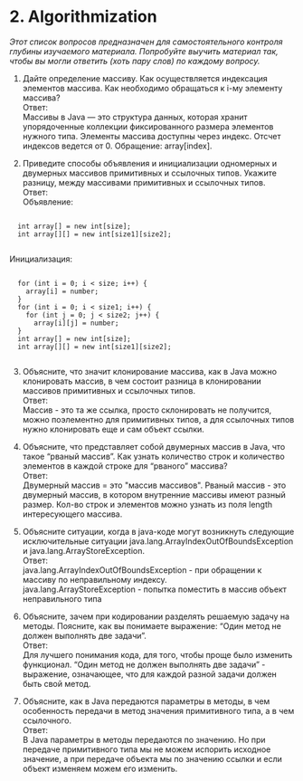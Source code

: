   # 2. Algorithmization

  *Этот список вопросов предназначен для самостоятельного контроля глубины изучаемого материала.*
  *Попробуйте выучить материал так, чтобы вы могли ответить (хоть пару слов) по каждому вопросу.* 
    
  1.  Дайте определение массиву. Как осуществляется индексация элементов массива. Как необходимо обращаться к i-му 
  элементу массива? 
  <br/>Ответ:<br/>
  Массивы в Java — это структура данных, которая хранит упорядоченные коллекции фиксированного размера элементов нужного типа.
  Элементы массива доступны через индекс. Отсчет индексов ведется от 0.
  Обращение: array[index].

  2.  Приведите  способы  объявления  и  инициализации  одномерных  и  двумерных  массивов примитивных  и  ссылочных 
  типов. Укажите разницу, между массивами примитивных и ссылочных типов. 
  <br/>Ответ:<br/>
  Объявление: <br/>
  <pre><code>
  int array[] = new int[size];
  int array[][] = new int[size1][size2];
   </code></pre>
  Инициализация: <br/>
  <pre><code>
  for (int i = 0; i < size; i++) {
    array[i] = number;
  }
  for (int i = 0; i < size1; i++) {
    for (int j = 0; j < size2; j++) {
      array[i][j] = number;
  }
  int array[] = new int[size];
  int array[][] = new int[size1][size2];
  </code></pre>

  3.  Объясните,  что  значит  клонирование  массива,  как  в  Java  можно  клонировать  массив,  в  чем  состоит  разница  в 
  клонировании массивов примитивных и ссылочных типов.
  <br/>Ответ:<br/>
  Массив - это та же ссылка, просто склонировать не получится, можно поэлементно для примитивных типов, а для ссылочных типов нужно клонировать еще и сам объект ссылки.

  4.  Объясните, что представляет собой двумерных массив в Java, что такое “рваный массив”. Как узнать количество 
  строк и количество элементов в каждой строке для “рваного” массива?
  <br/>Ответ:<br/>
  Двумерный массив = это "массив массивов". Рваный массив - это двумерный массив, в котором внутренние массивы имеют разный размер.
  Кол-во строк и элементов можно узнать из поля length интересующего массива.

  5.  Объясните  ситуации,  когда  в  java-коде  могут  возникнуть  следующие  исключительные  ситуации 
  java.lang.ArrayIndexOutOfBoundsException и java.lang.ArrayStoreException.
  <br/>Ответ:<br/>
  java.lang.ArrayIndexOutOfBoundsException - при обращении к массиву по неправильному индексу.<br/>
  java.lang.ArrayStoreException - попытка поместить в массив объект неправильного типа

  6.  Объясните, зачем при кодировании разделять решаемую задачу на методы. Поясните, как вы понимаете выражение: 
  “Один метод не должен выполнять две задачи”.
  <br/>Ответ:<br/>
  Для лучшего понимания кода, для того, чтобы проще было изменить функционал.
  “Один метод не должен выполнять две задачи” - выражение, означающее, что для каждой разной задачи должен быть свой метод.

  7.  Объясните, как в Java передаются параметры в методы, в чем особенность передачи в метод значения примитивного 
  типа, а в чем ссылочного. 
  <br/>Ответ:<br/>
  В Java параметры в методы передаются по значению. Но при передаче примитивного типа мы не можем испорить исходное значение, а при передаче объекта мы по значению ссылки и если объект изменяем можем его изменить.


